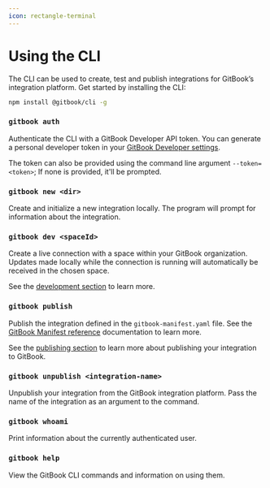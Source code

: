 ```yaml
---
icon: rectangle-terminal
---
```


# Using the CLI

The CLI can be used to create, test and publish integrations for GitBook’s integration platform. Get started by installing the CLI:

```bash
npm install @gitbook/cli -g
```

### `gitbook auth`

Authenticate the CLI with a GitBook Developer API token. You can generate a personal developer token in your [GitBook Developer settings](https://app.gitbook.com/account/developer).

The token can also be provided using the command line argument `--token=<token>`; If none is provided, it'll be prompted.

### `gitbook new <dir>`

Create and initialize a new integration locally. The program will prompt for information about the integration.

### `gitbook dev <spaceId>`

Create a live connection with a space within your GitBook organization. Updates made locally while the connection is running will automatically be received in the chosen space.&#x20;

See the [development section](../getting-started/development.md) to learn more.

### `gitbook publish`

Publish the integration defined in the `gitbook-manifest.yaml` file. See the [GitBook Manifest reference](configurations.md) documentation to learn more.

See the [publishing section](../getting-started/publishing.md) to learn more about publishing your integration to GitBook.

### `gitbook unpublish <integration-name>`

Unpublish your integration from the GitBook integration platform. Pass the name of the integration as an argument to the command.

### `gitbook whoami`

Print information about the currently authenticated user.

### `gitbook help`

View the GitBook CLI commands and information on using them.
